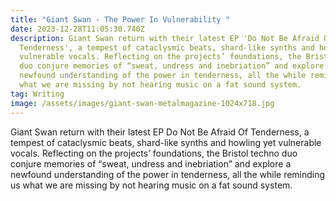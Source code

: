 ```yaml
---
title: "Giant Swan - The Power In Vulnerability "
date: 2023-12-28T11:05:30.740Z
description: Giant Swan return with their latest EP 'Do Not Be Afraid Of
  Tenderness', a tempest of cataclysmic beats, shard-like synths and howling yet
  vulnerable vocals. Reflecting on the projects’ foundations, the Bristol techno
  duo conjure memories of “sweat, undress and inebriation” and explore a
  newfound understanding of the power in tenderness, all the while reminding us
  what we are missing by not hearing music on a fat sound system.
tag: Writing
image: /assets/images/giant-swan-metalmagazine-1024x718.jpg
---
```

Giant Swan return with their latest EP Do Not Be Afraid Of Tenderness, a tempest of cataclysmic beats, shard-like synths and howling yet vulnerable vocals. Reflecting on the projects’ foundations, the Bristol techno duo conjure memories of “sweat, undress and inebriation” and explore a newfound understanding of the power in tenderness, all the while reminding us what we are missing by not hearing music on a fat sound system.